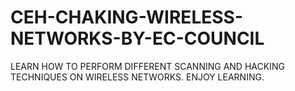 # CEH-CHAKING-WIRELESS-NETWORKS-BY-EC-COUNCIL
LEARN HOW TO PERFORM DIFFERENT SCANNING AND HACKING TECHNIQUES ON WIRELESS NETWORKS. ENJOY LEARNING.
